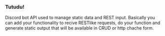 ### Tutudu!

Discord bot API used to manage static data and REST input. Basically you can add your functionality to recive RESTlike requests, do your function and generate static output that will be available in CRUD or http chache form.
